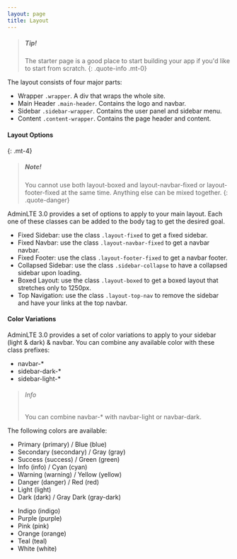 ```yaml
---
layout: page
title: Layout
---
```


> ##### Tip!
> The starter page is a good place to start building your app if you'd like to start from scratch.
{: .quote-info .mt-0}

The layout consists of four major parts:
- Wrapper `.wrapper`. A div that wraps the whole site.
- Main Header `.main-header`. Contains the logo and navbar.
- Sidebar `.sidebar-wrapper`. Contains the user panel and sidebar menu.
- Content `.content-wrapper`. Contains the page header and content.

#### Layout Options
{: .mt-4}

> ##### Note!
> You cannot use both layout-boxed and layout-navbar-fixed or layout-footer-fixed at the same time. Anything else can be mixed together.
{: .quote-danger}

AdminLTE 3.0 provides a set of options to apply to your main layout. Each one of these classes can be added to the body tag to get the desired goal.


- Fixed Sidebar: use the class `.layout-fixed` to get a fixed sidebar.
- Fixed Navbar: use the class `.layout-navbar-fixed` to get a navbar navbar.
- Fixed Footer: use the class `.layout-footer-fixed` to get a navbar footer.
- Collapsed Sidebar: use the class `.sidebar-collapse` to have a collapsed sidebar upon loading.
- Boxed Layout: use the class `.layout-boxed` to get a boxed layout that stretches only to 1250px.
- Top Navigation: use the class `.layout-top-nav` to remove the sidebar and have your links at the top navbar.

#### Color Variations

AdminLTE 3.0 provides a set of color variations to apply to your sidebar (light & dark) & navbar. You can combine any available color with these class prefixes:

- navbar-*
- sidebar-dark-*
- sidebar-light-*

> ###### Info
> You can combine navbar-* with navbar-light or navbar-dark.

The following colors are available:


<div class="row">
  <div class="col-sm-6">
    <ul>
      <li><i class="fas fa-square-full text-primary fa-lg"></i> Primary (primary) / Blue (blue)</li>
      <li><i class="fas fa-square-full text-secondary fa-lg"></i> Secondary (secondary) / Gray (gray)</li>
      <li><i class="fas fa-square-full text-success fa-lg"></i> Success (success) / Green (green)</li>
      <li><i class="fas fa-square-full text-info fa-lg"></i> Info (info) / Cyan (cyan)</li>
      <li><i class="fas fa-square-full text-warning fa-lg"></i> Warning (warning) / Yellow (yellow)</li>
      <li><i class="fas fa-square-full text-danger fa-lg"></i> Danger (danger) / Red (red)</li>
      <li><i class="fas fa-square-full text-light fa-lg"></i> Light (light)</li>
      <li><i class="fas fa-square-full text-dark fa-lg"></i> Dark (dark) / Gray Dark (gray-dark)</li>
    </ul>
  </div>
  <div class="col-sm-6">
    <ul>
      <li><i class="fas fa-square-full text-indigo fa-lg"></i> Indigo (indigo)</li>
      <li><i class="fas fa-square-full text-purple fa-lg"></i> Purple (purple)</li>
      <li><i class="fas fa-square-full text-pink fa-lg"></i> Pink (pink)</li>
      <li><i class="fas fa-square-full text-orange fa-lg"></i> Orange (orange)</li>
      <li><i class="fas fa-square-full text-teal fa-lg"></i> Teal (teal)</li>
      <li><i class="fas fa-square-full text-white fa-lg"></i> White (white)</li>
    </ul>
  </div>
</div>
